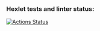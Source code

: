 ### Hexlet tests and linter status:
[![Actions Status](https://github.com/jononaev/frontend-project-44/actions/workflows/hexlet-check.yml/badge.svg)](https://github.com/jononaev/frontend-project-44/actions)